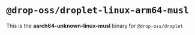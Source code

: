 # `@drop-oss/droplet-linux-arm64-musl`

This is the **aarch64-unknown-linux-musl** binary for `@drop-oss/droplet`
